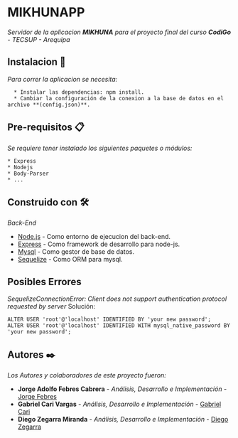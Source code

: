# MIKHUNAPP

_Servidor de la aplicacion **MIKHUNA** para el proyecto final del curso **CodiGo** - TECSUP - Arequipa_

## Instalacion 🚀

_Para correr la aplicacion se necesita:_

```
  * Instalar las dependencias: npm install.
  * Cambiar la configuración de la conexion a la base de datos en el archivo **(config.json)**.
```

## Pre-requisitos 📋

_Se requiere tener instalado los siguientes paquetes o módulos:_

```
* Express
* Nodejs
* Body-Parser
* ...
```

## Construido con 🛠️

_Back-End_
* [Node.js](https://dev.mysql.com/doc/) - Como entorno de ejecucion del back-end.
* [Express](http://expressjs.com/es/api.html) - Como framework de desarrollo para node-js.
* [Mysql](https://dev.mysql.com/doc/) - Como gestor de base de datos.
* [Sequelize](http://docs.sequelizejs.com/manual/installation/getting-started.html) - Como ORM para mysql.

## Posibles Errores 

_SequelizeConnectionError: Client does not support authentication protocol requested by server_ 
Solución:
```
ALTER USER 'root'@'localhost' IDENTIFIED BY 'your new password'; 
ALTER USER 'root'@'localhost' IDENTIFIED WITH mysql_native_password BY 'your new password';
```

## Autores ✒️

_Los Autores y colaboradores de este proyecto fueron:_

* **Jorge Adolfo Febres Cabrera** - *Análisis, Desarrollo e Implementación* - [Jorge Febres](https://github.com/Jorgefebres/)
* **Gabriel Cari Vargas** - *Análisis, Desarrollo e Implementación* - [Gabriel Cari](https://github.com/GaboAlex)
* **Diego Zegarra Miranda** - *Análisis, Desarrollo e Implementación* - [Diego Zegarra](https://github.com/diegozeta)
